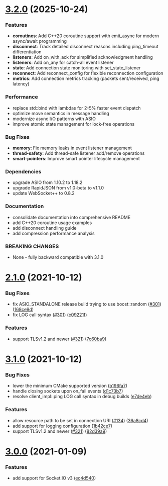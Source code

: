 # [3.2.0](https://github.com/socketio/socket.io-client-cpp/compare/3.1.0...3.2.0) (2025-10-24)


### Features

* **coroutines**: Add C++20 coroutine support with emit_async for modern async/await programming
* **disconnect**: Track detailed disconnect reasons including ping_timeout differentiation
* **listeners**: Add on_with_ack for simplified acknowledgment handling
* **listeners**: Add on_any for catch-all event listener
* **state**: Add connection state monitoring with set_state_listener
* **reconnect**: Add reconnect_config for flexible reconnection configuration
* **metrics**: Add connection metrics tracking (packets sent/received, ping latency)


### Performance

* replace std::bind with lambdas for 2-5% faster event dispatch
* optimize move semantics in message handling
* modernize async I/O patterns with ASIO
* improve atomic state management for lock-free operations


### Bug Fixes

* **memory**: Fix memory leaks in event listener management
* **thread-safety**: Add thread-safe listener add/remove operations
* **smart-pointers**: Improve smart pointer lifecycle management


### Dependencies

* upgrade ASIO from 1.10.2 to 1.18.2
* upgrade RapidJSON from v1.0-beta to v1.1.0
* update WebSocket++ to 0.8.2


### Documentation

* consolidate documentation into comprehensive README
* add C++20 coroutine usage examples
* add disconnect handling guide
* add compression performance analysis


### BREAKING CHANGES

* None - fully backward compatible with 3.1.0



# [2.1.0](https://github.com/socketio/socket.io-client-cpp/compare/2.0.0...2.1.0) (2021-10-12)


### Bug Fixes

* fix ASIO_STANDALONE release build trying to use boost::random ([#301](https://github.com/socketio/socket.io-client-cpp/issues/301)) ([168ce9d](https://github.com/socketio/socket.io-client-cpp/commit/168ce9d10b4ac667c43fe16b4cf530f6a3749235))
* fix LOG call syntax ([#301](https://github.com/socketio/socket.io-client-cpp/issues/301)) ([c09221f](https://github.com/socketio/socket.io-client-cpp/commit/c09221f357effe1a5a0fc0e7d7902eba1ab0484d))


### Features

* support TLSv1.2 and newer ([#321](https://github.com/socketio/socket.io-client-cpp/issues/321)) ([7c60ba9](https://github.com/socketio/socket.io-client-cpp/commit/7c60ba9d1e5e58de57f127025bcf69f4baecd2b4))



# [3.1.0](https://github.com/socketio/socket.io-client-cpp/compare/3.0.0...3.1.0) (2021-10-12)


### Bug Fixes

* lower the minimum CMake supported version ([b196fa7](https://github.com/socketio/socket.io-client-cpp/commit/b196fa7537cd3f7bed626ead873a7b71d1293c0d))
* handle closing sockets upon on_fail events ([d1c73b7](https://github.com/socketio/socket.io-client-cpp/commit/d1c73b73a8f536da3d353eac2a560af9791b13e3))
* resolve client_impl::ping LOG call syntax in debug builds ([e7de4eb](https://github.com/socketio/socket.io-client-cpp/commit/e7de4ebf64f4f49e18594a2c093c07beb963579a))


### Features

* allow resource path to be set in connection URI ([#134](https://github.com/socketio/socket.io-client-cpp/issues/134)) ([36a8cd4](https://github.com/socketio/socket.io-client-cpp/commit/36a8cd45272aa51f0f6ef27aa4744dbc6e8421f7))
* add support for logging configuration ([1b42ce7](https://github.com/socketio/socket.io-client-cpp/commit/1b42ce738f4c3e260f79bcb143bfe6efcdce5709))
* support TLSv1.2 and newer ([#321](https://github.com/socketio/socket.io-client-cpp/issues/321)) ([82d39a9](https://github.com/socketio/socket.io-client-cpp/commit/82d39a90ef118500a0329d214eec331db983bd74))



# [3.0.0](https://github.com/socketio/socket.io-client-cpp/compare/2.0.0...3.0.0) (2021-01-09)


### Features

* add support for Socket.IO v3 ([ec4d540](https://github.com/socketio/socket.io-client-cpp/commit/ec4d540ad54593604ac2091e67ffc2a6d9a00db6))


